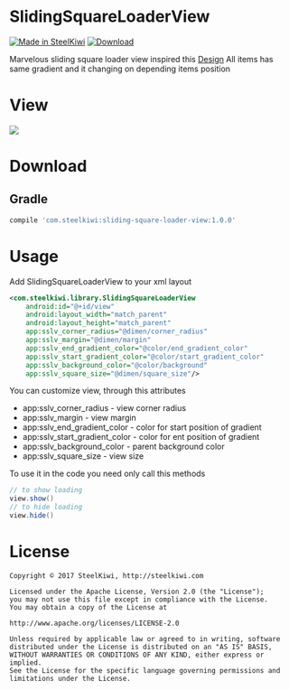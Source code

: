 # SlidingSquareLoaderView

[![Made in SteelKiwi](https://github.com/steelkiwi/SlidingSquareLoaderView/blob/master/assets/made_in_steelkiwi.png)](http://steelkiwi.com/blog/)
[ ![Download](https://api.bintray.com/packages/soulyaroslav/maven/sliding-square-loader-view/images/download.svg) ](https://bintray.com/soulyaroslav/maven/sliding-square-loader-view/_latestVersion)

Marvelous sliding square loader view inspired this [Design](https://site.uplabs.com/posts/slidin-squares-loader)
All items has same gradient and it changing on depending items position 

# View

![](https://github.com/steelkiwi/SlidingSquareLoaderView/blob/master/assets/sliding_square_loader_view.gif)

# Download

## Gradle

```gradle
compile 'com.steelkiwi:sliding-square-loader-view:1.0.0'
```

# Usage

Add SlidingSquareLoaderView to your xml layout

```xml
<com.steelkiwi.library.SlidingSquareLoaderView
    android:id="@+id/view"
    android:layout_width="match_parent"
    android:layout_height="match_parent"
    app:sslv_corner_radius="@dimen/corner_radius"
    app:sslv_margin="@dimen/margin"
    app:sslv_end_gradient_color="@color/end_gradient_color"
    app:sslv_start_gradient_color="@color/start_gradient_color"
    app:sslv_background_color="@color/background"
    app:sslv_square_size="@dimen/square_size"/>
```

You can customize view, through this attributes

* app:sslv_corner_radius - view corner radius
* app:sslv_margin - view margin
* app:sslv_end_gradient_color - color for start position of gradient
* app:sslv_start_gradient_color - color for ent position of gradient
* app:sslv_background_color - parent background color
* app:sslv_square_size - view size

To use it in the code you need only call this methods

```java
// to show loading
view.show()
// to hide loading
view.hide()
```

# License

```
Copyright © 2017 SteelKiwi, http://steelkiwi.com

Licensed under the Apache License, Version 2.0 (the "License");
you may not use this file except in compliance with the License.
You may obtain a copy of the License at

http://www.apache.org/licenses/LICENSE-2.0

Unless required by applicable law or agreed to in writing, software
distributed under the License is distributed on an "AS IS" BASIS,
WITHOUT WARRANTIES OR CONDITIONS OF ANY KIND, either express or implied.
See the License for the specific language governing permissions and
limitations under the License.
```
